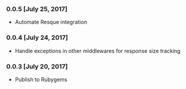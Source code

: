 ### 0.0.5 [July 25, 2017]
* Automate Resque integration

### 0.0.4 [July 24, 2017]
* Handle exceptions in other middlewares for response size tracking

### 0.0.3 [July 20, 2017]
* Publish to Rubygems
